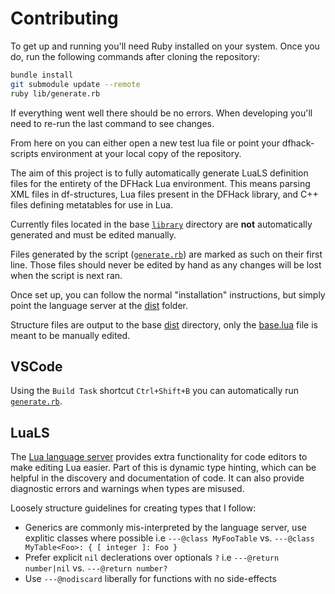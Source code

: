 
# Contributing

To get up and running you'll need Ruby installed on your system. Once you do, run the following commands after cloning the repository:

```sh
bundle install
git submodule update --remote
ruby lib/generate.rb
```

If everything went well there should be no errors. When developing you'll need to re-run the last command to see changes.

From here on you can either open a new test lua file or point your dfhack-scripts environment at your local copy of the repository.

The aim of this project is to fully automatically generate LuaLS definition files for the entirety of the DFHack Lua environment. This means parsing XML files in df-structures, Lua files present in the DFHack library, and C++ files defining metatables for use in Lua.

Currently files located in the base [`library`](dist/library) directory are **not** automatically generated and must be edited manually.

Files generated by the script ([`generate.rb`](lib/generate.rb)) are marked as such on their first line. Those files should never be edited by hand as any changes will be lost when the script is next ran.

Once set up, you can follow the normal "installation" instructions, but simply point the language server at the [dist](dist) folder.

Structure files are output to the base [dist](dist) directory, only the [base.lua](dist/library/base.lua) file is meant to be manually edited.

## VSCode

Using the `Build Task` shortcut `Ctrl+Shift+B` you can automatically run [`generate.rb`](lib/generate.rb).

## LuaLS

The [Lua language server](https://github.com/LuaLS/lua-language-server) provides extra functionality for code editors to make editing Lua easier. Part of this is dynamic type hinting, which can be helpful in the discovery and documentation of code. It can also provide diagnostic errors and warnings when types are misused.

Loosely structure guidelines for creating types that I follow:

- Generics are commonly mis-interpreted by the language server, use explitic classes where possible i.e `---@class MyFooTable` vs. `---@class MyTable<Foo>: { [ integer ]: Foo }`
- Prefer explicit `nil` declerations over optionals `?` i.e `---@return number|nil` vs. `---@return number?`
- Use `---@nodiscard` liberally for functions with no side-effects
